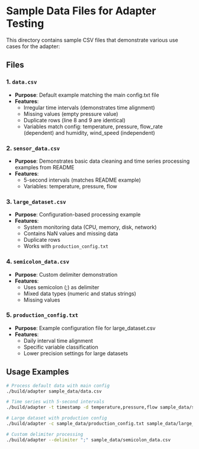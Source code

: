 # Sample Data Files for Adapter Testing

This directory contains sample CSV files that demonstrate various use cases for the adapter:

## Files

### 1. `data.csv`
- **Purpose**: Default example matching the main config.txt file
- **Features**:
  - Irregular time intervals (demonstrates time alignment)
  - Missing values (empty pressure value)
  - Duplicate rows (line 8 and 9 are identical)
  - Variables match config: temperature, pressure, flow_rate (dependent) and humidity, wind_speed (independent)

### 2. `sensor_data.csv`
- **Purpose**: Demonstrates basic data cleaning and time series processing examples from README
- **Features**:
  - 5-second intervals (matches README example)
  - Variables: temperature, pressure, flow

### 3. `large_dataset.csv`
- **Purpose**: Configuration-based processing example
- **Features**:
  - System monitoring data (CPU, memory, disk, network)
  - Contains NaN values and missing data
  - Duplicate rows
  - Works with `production_config.txt`

### 4. `semicolon_data.csv`
- **Purpose**: Custom delimiter demonstration
- **Features**:
  - Uses semicolon (;) as delimiter
  - Mixed data types (numeric and status strings)
  - Missing values

### 5. `production_config.txt`
- **Purpose**: Example configuration file for large_dataset.csv
- **Features**:
  - Daily interval time alignment
  - Specific variable classification
  - Lower precision settings for large datasets

## Usage Examples

```bash
# Process default data with main config
./build/adapter sample_data/data.csv

# Time series with 5-second intervals
./build/adapter -t timestamp -d temperature,pressure,flow sample_data/sensor_data.csv

# Large dataset with production config
./build/adapter -c sample_data/production_config.txt sample_data/large_dataset.csv

# Custom delimiter processing
./build/adapter --delimiter ";" sample_data/semicolon_data.csv
```
